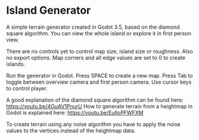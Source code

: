 # Island Generator
A simple terrain generator created in Godot 3.5, based on the diamond square algorithm. You can view the whole island or explore it in first person view.

There are no controls yet to control map size, island size or roughness. Also no export options. Map corners and all edge values are set to 0 to create islands.

Run the generator in Godot.
Press SPACE to create a new map.
Press Tab to toggle between overview camera and first person camera.
Use cursor keys to control player.

A good explanation of the diamond square algorithm can be found here: https://youtu.be/4GuAV1PnurU
How to generate terrain from a heightmap in Godot is explained here: https://youtu.be/EulloPFWFXM

To create terrain using any noise algorithm you have to apply the noise values to the vertices instead of the heightmap data.
